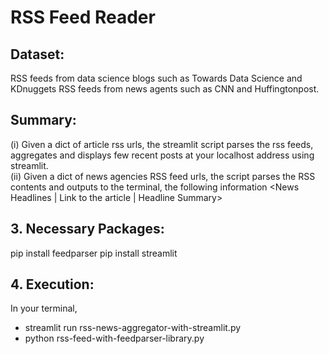 # RSS Feed Reader

## Dataset: 
RSS feeds from data science blogs such as Towards Data Science and KDnuggets
RSS feeds from news agents such as CNN and Huffingtonpost. 

## Summary: 
(i) Given a dict of article rss urls, the streamlit script parses the rss feeds, aggregates and displays few recent posts at your localhost address using streamlit. <br>
(ii) Given a dict of news agencies RSS feed urls, the script parses the RSS contents and outputs to the terminal, the following information <News Headlines | Link to the article | Headline Summary>

## 3. Necessary Packages:
pip install feedparser
pip install streamlit

## 4. Execution:
In your terminal, 
- streamlit run rss-news-aggregator-with-streamlit.py
- python rss-feed-with-feedparser-library.py
